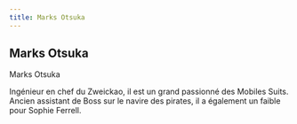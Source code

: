 ```yaml
---
title: Marks Otsuka
---
```


Marks Otsuka
------------

Marks Otsuka


Ingénieur en chef du Zweickao, il est un grand passionné des Mobiles Suits. Ancien assistant de Boss sur le navire des pirates, il a également un faible pour Sophie Ferrell.

